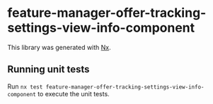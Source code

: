 # feature-manager-offer-tracking-settings-view-info-component

This library was generated with [Nx](https://nx.dev).

## Running unit tests

Run `nx test feature-manager-offer-tracking-settings-view-info-component` to execute the unit tests.
